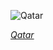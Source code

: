 
![Qatar](https://www.gstatic.com/prettyearth/assets/full/1394.jpg)

*[Qatar](https://www.google.com/maps/@25.919853,51.579931,18z/data=!3m1!1e3)*
